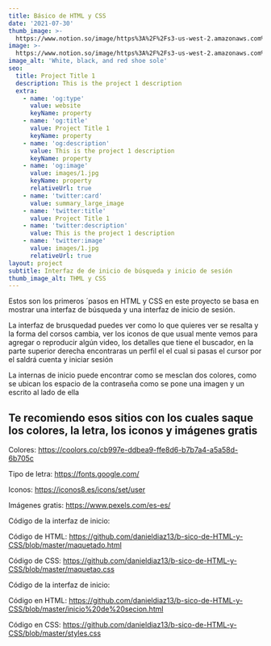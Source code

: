 ```yaml
---
title: Básico de HTML y CSS
date: '2021-07-30'
thumb_image: >-
  https://www.notion.so/image/https%3A%2F%2Fs3-us-west-2.amazonaws.com%2Fsecure.notion-static.com%2F6ac46134-a01f-4606-9148-54a257cd1d8d%2FCaptura_de_pantalla_2021-07-30_225200.png?id=2f37d46d-d73c-4f09-bac8-6c4d7753a4d1&table=block&spaceId=13328bea-cc89-4468-bfca-ebe605b88e65&width=1840&userId=514977c9-36d0-4e2d-886a-4c4d0a56974e&cache=v2
image: >-
  https://www.notion.so/image/https%3A%2F%2Fs3-us-west-2.amazonaws.com%2Fsecure.notion-static.com%2F6ac46134-a01f-4606-9148-54a257cd1d8d%2FCaptura_de_pantalla_2021-07-30_225200.png?id=2f37d46d-d73c-4f09-bac8-6c4d7753a4d1&table=block&spaceId=13328bea-cc89-4468-bfca-ebe605b88e65&width=1840&userId=514977c9-36d0-4e2d-886a-4c4d0a56974e&cache=v2
image_alt: 'White, black, and red shoe sole'
seo:
  title: Project Title 1
  description: This is the project 1 description
  extra:
    - name: 'og:type'
      value: website
      keyName: property
    - name: 'og:title'
      value: Project Title 1
      keyName: property
    - name: 'og:description'
      value: This is the project 1 description
      keyName: property
    - name: 'og:image'
      value: images/1.jpg
      keyName: property
      relativeUrl: true
    - name: 'twitter:card'
      value: summary_large_image
    - name: 'twitter:title'
      value: Project Title 1
    - name: 'twitter:description'
      value: This is the project 1 description
    - name: 'twitter:image'
      value: images/1.jpg
      relativeUrl: true
layout: project
subtitle: Interfaz de de inicio de búsqueda y inicio de sesión
thumb_image_alt: THML y CSS
---
```

Estos son los primeros ´pasos en HTML y CSS en este proyecto se basa en mostrar una interfaz de búsqueda y una interfaz de inicio de sesión.

La interfaz de brusquedad puedes ver como lo que quieres ver se resalta y la forma del corsos cambia, ver los iconos de que usual mente vemos para agregar o reproducir algún video, los detalles que tiene el buscador, en la parte superior derecha encontraras un perfil el el cual si pasas el cursor por el saldrá cuenta y iniciar sesión

La internas de inicio puede encontrar como se mesclan dos colores, como se ubican los espacio de la contraseña como se pone una imagen y un escrito al lado de ella

## Te recomiendo esos sitios con los cuales saque los colores, la letra, los iconos y imágenes gratis

Colores:  <https://coolors.co/cb997e-ddbea9-ffe8d6-b7b7a4-a5a58d-6b705c>

Tipo de letra: <https://fonts.google.com/>

Iconos: <https://iconos8.es/icons/set/user>

Imágenes gratis:  <https://www.pexels.com/es-es/>  

Código de la interfaz de inicio:  

Código de HTML: <https://github.com/danieldiaz13/b-sico-de-HTML-y-CSS/blob/master/maquetado.html> 

Código de CSS: <https://github.com/danieldiaz13/b-sico-de-HTML-y-CSS/blob/master/maquetao.css> 

Código de la interfaz de inicio:

Código en HTML: <https://github.com/danieldiaz13/b-sico-de-HTML-y-CSS/blob/master/inicio%20de%20secion.html> 

Código en CSS: <https://github.com/danieldiaz13/b-sico-de-HTML-y-CSS/blob/master/styles.css> 

